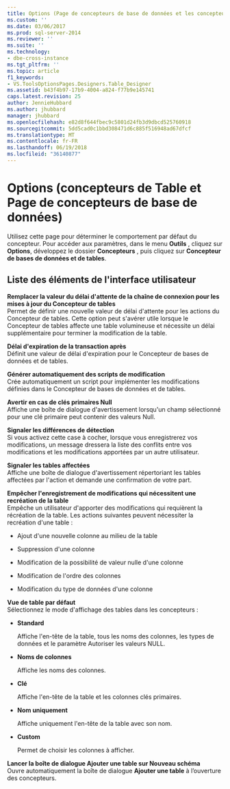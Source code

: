 ```yaml
---
title: Options (Page de concepteurs de base de données et les concepteurs de Table) | Documents Microsoft
ms.custom: ''
ms.date: 03/06/2017
ms.prod: sql-server-2014
ms.reviewer: ''
ms.suite: ''
ms.technology:
- dbe-cross-instance
ms.tgt_pltfrm: ''
ms.topic: article
f1_keywords:
- VS.ToolsOptionsPages.Designers.Table_Designer
ms.assetid: b43f4b97-17b9-4004-a824-f77b9e145741
caps.latest.revision: 25
author: JennieHubbard
ms.author: jhubbard
manager: jhubbard
ms.openlocfilehash: e82d8f644fbec9c5801d24fb3d9dbcd525760918
ms.sourcegitcommit: 5dd5cad0c1bbd308471d6c885f516948ad67dfcf
ms.translationtype: MT
ms.contentlocale: fr-FR
ms.lasthandoff: 06/19/2018
ms.locfileid: "36140877"
---
```

# <a name="options-designers-table-and-database-designers-page"></a>Options (concepteurs de Table et Page de concepteurs de base de données)
  Utilisez cette page pour déterminer le comportement par défaut du concepteur. Pour accéder aux paramètres, dans le menu **Outils** , cliquez sur **Options**, développez le dossier **Concepteurs** , puis cliquez sur **Concepteur de bases de données et de tables**.  
  
## <a name="uielement-list"></a>Liste des éléments de l'interface utilisateur  
 **Remplacer la valeur du délai d'attente de la chaîne de connexion pour les mises à jour du Concepteur de tables**  
 Permet de définir une nouvelle valeur de délai d'attente pour les actions du Concepteur de tables. Cette option peut s'avérer utile lorsque le Concepteur de tables affecte une table volumineuse et nécessite un délai supplémentaire pour terminer la modification de la table.  
  
 **Délai d'expiration de la transaction après**  
 Définit une valeur de délai d'expiration pour le Concepteur de bases de données et de tables.  
  
 **Générer automatiquement des scripts de modification**  
 Crée automatiquement un script pour implémenter les modifications définies dans le Concepteur de bases de données et de tables.  
  
 **Avertir en cas de clés primaires Null**  
 Affiche une boîte de dialogue d'avertissement lorsqu'un champ sélectionné pour une clé primaire peut contenir des valeurs Null.  
  
 **Signaler les différences de détection**  
 Si vous activez cette case à cocher, lorsque vous enregistrerez vos modifications, un message dressera la liste des conflits entre vos modifications et les modifications apportées par un autre utilisateur.  
  
 **Signaler les tables affectées**  
 Affiche une boîte de dialogue d'avertissement répertoriant les tables affectées par l'action et demande une confirmation de votre part.  
  
 **Empêcher l'enregistrement de modifications qui nécessitent une recréation de la table**  
 Empêche un utilisateur d'apporter des modifications qui requièrent la récréation de la table. Les actions suivantes peuvent nécessiter la recréation d'une table :  
  
-   Ajout d'une nouvelle colonne au milieu de la table  
  
-   Suppression d'une colonne  
  
-   Modification de la possibilité de valeur nulle d'une colonne  
  
-   Modification de l'ordre des colonnes  
  
-   Modification du type de données d'une colonne  
  
 **Vue de table par défaut**  
 Sélectionnez le mode d'affichage des tables dans les concepteurs :  
  
-   **Standard**  
  
     Affiche l'en-tête de la table, tous les noms des colonnes, les types de données et le paramètre Autoriser les valeurs NULL.  
  
-   **Noms de colonnes**  
  
     Affiche les noms des colonnes.  
  
-   **Clé**  
  
     Affiche l'en-tête de la table et les colonnes clés primaires.  
  
-   **Nom uniquement**  
  
     Affiche uniquement l'en-tête de la table avec son nom.  
  
-   **Custom**  
  
     Permet de choisir les colonnes à afficher.  
  
 **Lancer la boîte de dialogue Ajouter une table sur Nouveau schéma**  
 Ouvre automatiquement la boîte de dialogue **Ajouter une table** à l’ouverture des concepteurs.  
  
  